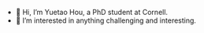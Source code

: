 - 👋 Hi, I’m Yuetao Hou, a PhD student at Cornell.
- 👀 I’m interested in anything challenging and interesting.

<!---
yh886/yh886 is a ✨ special ✨ repository because its `README.md` (this file) appears on your GitHub profile.
You can click the Preview link to take a look at your changes.
--->
